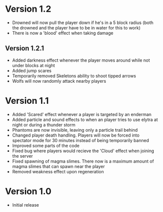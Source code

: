 # Version 1.2

- Drowned will now pull the player down if he's in a 5 block radius (both the drowned and the player have to be in water for this to work)
- There is now a 'blood' effect when taking damage

## Version 1.2.1

- Added darkness effect whenever the player moves around while not under blocks at night
- Added jump scares
- Temporarily removed Skeletons ability to shoot tipped arrows
- Wolfs will now randomly attack nearby players

# Version 1.1

- Added 'Scared' effect whenever a player is targeted by an enderman
- Added particle and sound effects to when an player tries to use elytra at night or during a thunder storm
- Phantoms are now invisible, leaving only a particle trail behind
- Changed player death handling. Players will now be forced into spectator mode for 30 minutes instead of being temporarily banned
- Improved some parts of the code
- Fixed bug where players would recieve the 'Cloud' effect when joining the server
- Fixed spawning of magma slimes. There now is a maximum amount of magma slimes that can spawn near the player
- Removed weakness effect upon regeneration

# Version 1.0

- Initial release
